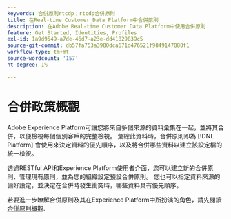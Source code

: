 ```yaml
---
keywords: 合併原則rtcdp；rtcdp合併原則
title: 在Real-time Customer Data Platform中合併原則
description: 在Adobe Real-time Customer Data Platform中使用合併原則
feature: Get Started, Identities, Profiles
exl-id: 1a9d9549-a7de-46d7-a23e-dd41829839c5
source-git-commit: db57fa753a3980dca671d476521f9849147880f1
workflow-type: tm+mt
source-wordcount: '157'
ht-degree: 1%

---
```


# 合併政策概觀

Adobe Experience Platform可讓您將來自多個來源的資料彙集在一起，並將其合併，以便檢視每個個別客戶的完整檢視。 彙總此資料時，合併原則即為 [!DNL Platform] 會使用來決定資料的優先順序，以及將合併哪些資料以建立該設定檔的統一檢視。

透過RESTful API和Experience Platform使用者介面，您可以建立新的合併原則、管理現有原則，並為您的組織設定預設合併原則。 您也可以指定資料來源的偏好設定，並決定在合併時發生衝突時，哪些資料具有優先順序。

若要進一步瞭解合併原則及其在Experience Platform中所扮演的角色，請先閱讀 [合併原則概觀](../../profile/merge-policies/overview.md).
